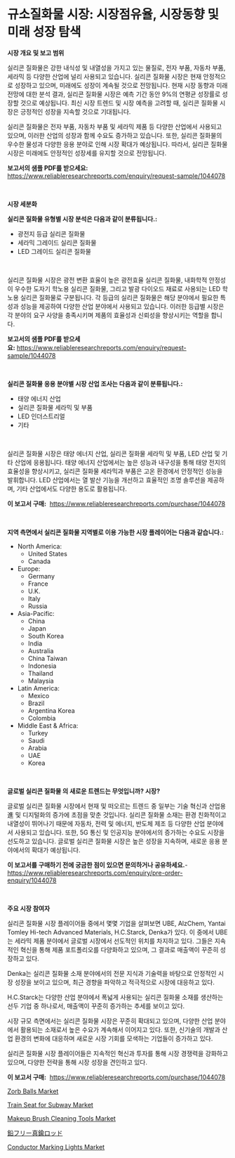 <p><h1>규소질화물 시장: 시장점유율, 시장동향 및 미래 성장 탐색</h1></p><p><strong>시장 개요 및 보고 범위</strong></p>
<p><p>실리콘 질화물은 강한 내식성 및 내열성을 가지고 있는 물질로, 전자 부품, 자동차 부품, 세라믹 등 다양한 산업에 널리 사용되고 있습니다. 실리콘 질화물 시장은 현재 안정적으로 성장하고 있으며, 미래에도 성장이 계속될 것으로 전망됩니다. 현재 시장 동향과 미래 전망에 대한 분석 결과, 실리콘 질화물 시장은 예측 기간 동안 9%의 연평균 성장률로 성장할 것으로 예상됩니다. 최신 시장 트렌드 및 시장 예측을 고려할 때, 실리콘 질화물 시장은 긍정적인 성장을 지속할 것으로 기대됩니다.</p><p>실리콘 질화물은 전자 부품, 자동차 부품 및 세라믹 제품 등 다양한 산업에서 사용되고 있으며, 이러한 산업의 성장과 함께 수요도 증가하고 있습니다. 또한, 실리콘 질화물의 우수한 물성과 다양한 응용 분야로 인해 시장 확대가 예상됩니다. 따라서, 실리콘 질화물 시장은 미래에도 안정적인 성장세를 유지할 것으로 전망됩니다.</p></p>
<p><strong>보고서의 샘플 PDF를 받으세요:</strong> <a href="https://www.reliableresearchreports.com/enquiry/request-sample/1044078">https://www.reliableresearchreports.com/enquiry/request-sample/1044078</a></p>
<p>&nbsp;</p>
<p><strong>시장 세분화</strong></p>
<p><strong>실리콘 질화물 유형별 시장 분석은 다음과 같이 분류됩니다.:</strong></p>
<p><ul><li>광전지 등급 실리콘 질화물</li><li>세라믹 그레이드 실리콘 질화물</li><li>LED 그레이드 실리콘 질화물</li></ul></p>
<p>&nbsp;</p>
<p><p>실리콘 질화물 시장은 광전 변환 효율이 높은 광전효율 실리콘 질화물, 내화학적 안정성이 우수한 도자기 학노용 실리콘 질화물, 그리고 발광 다이오드 재료로 사용되는 LED 학노용 실리콘 질화물로 구분됩니다. 각 등급의 실리콘 질화물은 해당 분야에서 필요한 특성과 성능을 제공하여 다양한 산업 분야에서 사용되고 있습니다. 이러한 등급별 시장은 각 분야의 요구 사양을 충족시키며 제품의 효율성과 신뢰성을 향상시키는 역할을 합니다.</p></p>
<p><strong>보고서의 샘플 PDF를 받으세요:</strong>&nbsp;<a href="https://www.reliableresearchreports.com/enquiry/request-sample/1044078">https://www.reliableresearchreports.com/enquiry/request-sample/1044078</a></p>
<p>&nbsp;</p>
<p><strong> 실리콘 질화물 응용 분야별 시장 산업 조사는 다음과 같이 분류됩니다.:</strong></p>
<p><ul><li>태양 에너지 산업</li><li>실리콘 질화물 세라믹 및 부품</li><li>LED 인더스트리얼</li><li>기타</li></ul></p>
<p>&nbsp;</p>
<p><p>실리콘 질화물 시장은 태양 에너지 산업, 실리콘 질화물 세라믹 및 부품, LED 산업 및 기타 산업에 응용됩니다. 태양 에너지 산업에서는 높은 성능과 내구성을 통해 태양 전지의 효율성을 향상시키고, 실리콘 질화물 세라믹과 부품은 고온 환경에서 안정적인 성능을 발휘합니다. LED 산업에서는 열 발산 기능을 개선하고 효율적인 조명 솔루션을 제공하며, 기타 산업에서도 다양한 용도로 활용됩니다.</p></p>
<p><strong>이 보고서 구매:</strong>&nbsp; <a href="https://www.reliableresearchreports.com/purchase/1044078">https://www.reliableresearchreports.com/purchase/1044078</a></p>
<p>&nbsp;</p>
<p><strong>지역 측면에서 실리콘 질화물 지역별로 이용 가능한 시장 플레이어는 다음과 같습니다.:</strong></p>
<p><ul>
    <li>
        North America:
        <ul>
            <li>United States</li>
            <li>Canada</li>
        </ul>
    </li>
    <li>
        Europe:
        <ul>
            <li>Germany</li>
            <li>France</li>
            <li>U.K.</li>
            <li>Italy</li>
            <li>Russia</li>
        </ul>
    </li>
    <li>
        Asia-Pacific:
        <ul>
            <li>China</li>
            <li>Japan</li>
            <li>South Korea</li>
            <li>India</li>
            <li>Australia</li>
            <li>China Taiwan</li>
            <li>Indonesia</li>
            <li>Thailand</li>
            <li>Malaysia</li>
        </ul>
    </li>
    <li>
        Latin America:
        <ul>
            <li>Mexico</li>
            <li>Brazil</li>
            <li>Argentina Korea</li>
            <li>Colombia</li>
        </ul>
    </li>
    <li>
        Middle East & Africa:
        <ul>
            <li>Turkey</li>
            <li>Saudi</li>
            <li>Arabia</li>
            <li>UAE</li>
            <li>Korea</li>
        </ul>
    </li>
    </ul></p>
<p>&nbsp;</p>
<p><strong>글로벌 실리콘 질화물 의 새로운 트렌드는 무엇입니까? 시장?</strong></p>
<p><p>글로벌 실리콘 질화물 시장에서 현재 및 떠오르는 트렌드 중 일부는 기술 혁신과 산업용進 및 디지털화의 증가에 초점을 맞춘 것입니다. 실리콘 질화물 소재는 환경 친화적이고 내열성이 뛰어나기 때문에 자동차, 전력 및 에너지, 반도체 제조 등 다양한 산업 분야에서 사용되고 있습니다. 또한, 5G 통신 및 인공지능 분야에서의 증가하는 수요도 시장을 선도하고 있습니다. 글로벌 실리콘 질화물 시장은 높은 성장을 지속하며, 새로운 응용 분야에서의 확대가 예상됩니다.</p></p>
<p><strong>이 보고서를 구매하기 전에 궁금한 점이 있으면 문의하거나 공유하세요.</strong>- <a href="https://www.reliableresearchreports.com/enquiry/pre-order-enquiry/1044078">https://www.reliableresearchreports.com/enquiry/pre-order-enquiry/1044078</a></p>
<p>&nbsp;</p>
<p><strong>주요 시장 참여자</strong></p>
<p><p>실리콘 질화물 시장 플레이어들 중에서 몇몇 기업을 살펴보면 UBE, AlzChem, Yantai Tomley Hi-tech Advanced Materials, H.C.Starck, Denka가 있다. 이 중에서 UBE는 세라믹 제품 분야에서 글로벌 시장에서 선도적인 위치를 차지하고 있다. 그들은 지속적인 혁신을 통해 제품 포트폴리오를 다양화하고 있으며, 그 결과로 매출액이 꾸준히 성장하고 있다. </p><p>Denka는 실리콘 질화물 소재 분야에서의 전문 지식과 기술력을 바탕으로 안정적인 시장 성장을 보이고 있으며, 최근 경향을 파악하고 적극적으로 시장에 대응하고 있다. </p><p>H.C.Starck는 다양한 산업 분야에서 폭넓게 사용되는 실리콘 질화물 소재를 생산하는 선두 기업 중 하나로서, 매출액이 꾸준히 증가하는 추세를 보이고 있다. </p><p>시장 규모 측면에서는 실리콘 질화물 시장은 꾸준히 확대되고 있으며, 다양한 산업 분야에서 활용되는 소재로서 높은 수요가 계속해서 이어지고 있다. 또한, 신기술의 개발과 산업 환경의 변화에 대응하며 새로운 시장 기회를 모색하는 기업들이 증가하고 있다. </p><p>실리콘 질화물 시장 플레이어들은 지속적인 혁신과 투자를 통해 시장 경쟁력을 강화하고 있으며, 다양한 전략을 통해 시장 성장을 견인하고 있다.</p></p>
<p><strong>이 보고서 구매:</strong>&nbsp;&nbsp;<a href="https://www.reliableresearchreports.com/purchase/1044078">https://www.reliableresearchreports.com/purchase/1044078</a></p>
<p><p><a href="https://issuu.com/reportprime-2/docs/zorb-balls-market-size-2030.pptx">Zorb Balls Market</a></p><p><a href="https://github.com/gulaimolin/Market-Research-Report-List-3/blob/main/train-seat-for-subway-market.md">Train Seat for Subway Market</a></p><p><a href="https://issuu.com/reportprime-2/docs/makeup-brush-cleaning-tools-market-size-2030.pptx">Makeup Brush Cleaning Tools Market</a></p><p><a href="https://github.com/oqxogxyvqe90775/Market-Research-Report-List-1/blob/main/1820004188645.md">鉛フリー真鍮ロッド</a></p><p><a href="https://sudsy-motorcycle-bbc.notion.site/Conductor-Marking-Lights-Market-Research-Report-Unlocks-Analysis-on-the-Market-Financial-Status-Mar-4464ad69ba664ea88eb2279417441f5c">Conductor Marking Lights Market</a></p></p>
